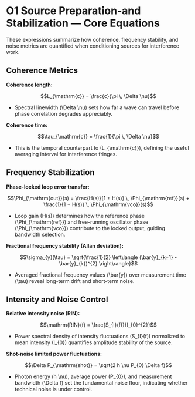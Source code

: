 # O1 Source Preparation-and Stabilization — Core Equations

These expressions summarize how coherence, frequency stability, and noise metrics are quantified when conditioning sources for interference work.

## Coherence Metrics
**Coherence length:**

$$L_{\mathrm{c}} = \frac{c}{\pi \, \Delta \nu}$$

- Spectral linewidth \(\Delta \nu\) sets how far a wave can travel before phase correlation degrades appreciably.

**Coherence time:**

$$\tau_{\mathrm{c}} = \frac{1}{\pi \, \Delta \nu}$$

- This is the temporal counterpart to \(L_{\mathrm{c}}\), defining the useful averaging interval for interference fringes.

## Frequency Stabilization
**Phase-locked loop error transfer:**

$$\Phi_{\mathrm{out}}(s) = \frac{H(s)}{1 + H(s)} \, \Phi_{\mathrm{ref}}(s) + \frac{1}{1 + H(s)} \, \Phi_{\mathrm{vco}}(s)$$

- Loop gain \(H(s)\) determines how the reference phase \(\Phi_{\mathrm{ref}}\) and free-running oscillator phase \(\Phi_{\mathrm{vco}}\) contribute to the locked output, guiding bandwidth selection.

**Fractional frequency stability (Allan deviation):**

$$\sigma_{y}(\tau) = \sqrt{\frac{1}{2} \left\langle (\bar{y}_{k+1} - \bar{y}_{k})^{2} \right\rangle}$$

- Averaged fractional frequency values \(\bar{y}\) over measurement time \(\tau\) reveal long-term drift and short-term noise.

## Intensity and Noise Control
**Relative intensity noise (RIN):**

$$\mathrm{RIN}(f) = \frac{S_{I}(f)}{I_{0}^{2}}$$

- Power spectral density of intensity fluctuations \(S_{I}(f)\) normalized to mean intensity \(I_{0}\) quantifies amplitude stability of the source.

**Shot-noise limited power fluctuations:**

$$\Delta P_{\mathrm{shot}} = \sqrt{2 h \nu P_{0} \Delta f}$$

- Photon energy \(h \nu\), average power \(P_{0}\), and measurement bandwidth \(\Delta f\) set the fundamental noise floor, indicating whether technical noise is under control.

